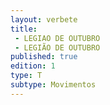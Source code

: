 ```yaml
---
layout: verbete
title:
 - LEGIAO DE OUTUBRO
 - LEGIÃO DE OUTUBRO
published: true
edition: 1  
type: T
subtype: Movimentos
---
```


